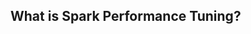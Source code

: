 ## What is Spark Performance Tuning?

<!--stackedit_data:
eyJoaXN0b3J5IjpbMTQzNzI5MTY0NSwtMjA4ODc0NjYxMiwzOT
A4Mjc2OTcsLTY0MDY4ODc2NSw0NTQwOTgyOTAsLTEyNDU2MTkx
MTQsMTYyNzg1NDAxNywtMTc5NzcwMjY0OCwtMTY1NDMwMDM1LD
c4NjM4MzQ4NSwtNzMwMzYxMzI3LC0yMDMwNzAyOTI2LDUzODg1
Mjk4NiwyNzQ1NzEyMDcsMTA4MjkwMzYwOSwxNzAwNTk5NTUwLD
E1OTc5MDY4MCwtMTc5MDkwMzI2MSwxMjcxNjE5NzYsMzExNTMz
OTQ2XX0=
-->